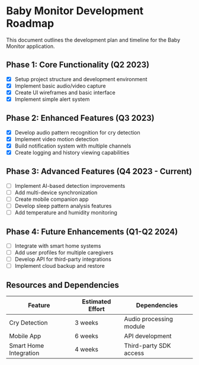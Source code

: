 # Baby Monitor Development Roadmap

This document outlines the development plan and timeline for the Baby Monitor application.

## Phase 1: Core Functionality (Q2 2023)

- [x] Setup project structure and development environment
- [x] Implement basic audio/video capture
- [x] Create UI wireframes and basic interface
- [x] Implement simple alert system

## Phase 2: Enhanced Features (Q3 2023)

- [x] Develop audio pattern recognition for cry detection
- [x] Implement video motion detection
- [x] Build notification system with multiple channels
- [x] Create logging and history viewing capabilities

## Phase 3: Advanced Features (Q4 2023 - Current)

- [ ] Implement AI-based detection improvements
- [ ] Add multi-device synchronization
- [ ] Create mobile companion app
- [ ] Develop sleep pattern analysis features
- [ ] Add temperature and humidity monitoring

## Phase 4: Future Enhancements (Q1-Q2 2024)

- [ ] Integrate with smart home systems
- [ ] Add user profiles for multiple caregivers
- [ ] Develop API for third-party integrations
- [ ] Implement cloud backup and restore

## Resources and Dependencies

| Feature | Estimated Effort | Dependencies |
|---------|------------------|--------------|
| Cry Detection | 3 weeks | Audio processing module |
| Mobile App | 6 weeks | API development |
| Smart Home Integration | 4 weeks | Third-party SDK access | 